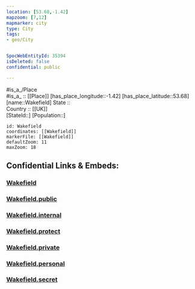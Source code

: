 ```yaml
---
location: [53.68,-1.42] 
mapzoom: [7,12] 
mapmarker: city 
type: City
tags:
- geo/City


SpocWebEntityId: 35394
isDeleted: false
confidential: public

---
```

#is_a_/Place  
#is_a_ :: [[Place]] 
[has_place_longitude::-1.42] 
[has_place_latitude::53.68] 
[name::Wakefield] 
State ::  
Country :: [[UK]]  
[StateId::] 
[Population::] 



```leaflet
id: Wakefield
coordinates: [[Wakefield]] 
markerFile: [[Wakefield]] 
defaultZoom: 11 
maxZoom: 18
```


## Confidential Links & Embeds: 

### [Wakefield](/_Standards/Earth/Continent/Europe/Europe~North/UK/England/Regions~England/Yorkshire_and_the_Humber/Yorkshire~West/Wakefield,County/cities~Wakefield/Wakefield.md) 

### [Wakefield.public](/_public/Earth/Continent/Europe/Europe~North/UK/England/Regions~England/Yorkshire_and_the_Humber/Yorkshire~West/Wakefield,County/cities~Wakefield/Wakefield.public.md) 

### [Wakefield.internal](/_internal/Earth/Continent/Europe/Europe~North/UK/England/Regions~England/Yorkshire_and_the_Humber/Yorkshire~West/Wakefield,County/cities~Wakefield/Wakefield.internal.md) 

### [Wakefield.protect](/_protect/Earth/Continent/Europe/Europe~North/UK/England/Regions~England/Yorkshire_and_the_Humber/Yorkshire~West/Wakefield,County/cities~Wakefield/Wakefield.protect.md) 

### [Wakefield.private](/_private/Earth/Continent/Europe/Europe~North/UK/England/Regions~England/Yorkshire_and_the_Humber/Yorkshire~West/Wakefield,County/cities~Wakefield/Wakefield.private.md) 

### [Wakefield.personal](/_personal/Earth/Continent/Europe/Europe~North/UK/England/Regions~England/Yorkshire_and_the_Humber/Yorkshire~West/Wakefield,County/cities~Wakefield/Wakefield.personal.md) 

### [Wakefield.secret](/_secret/Earth/Continent/Europe/Europe~North/UK/England/Regions~England/Yorkshire_and_the_Humber/Yorkshire~West/Wakefield,County/cities~Wakefield/Wakefield.secret.md)

